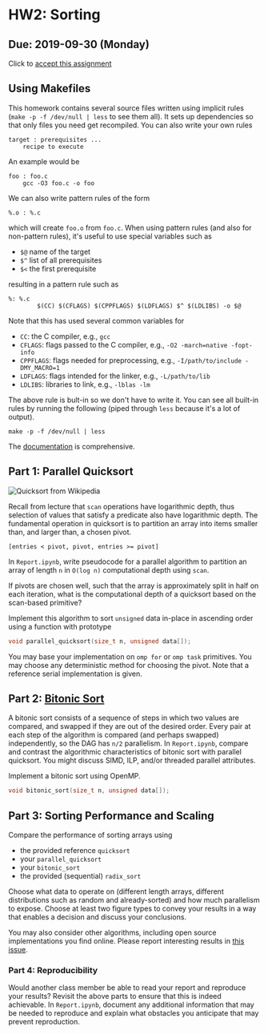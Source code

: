 # HW2: Sorting
## Due: 2019-09-30 (Monday)

Click to [accept this assignment](https://classroom.github.com/a/d4_gpzck)

## Using Makefiles

This homework contains several source files written using implicit
rules (`make -p -f /dev/null | less` to see them all).  It sets up
dependencies so that only files you need get recompiled.  You can also
write your own rules

```make
target : prerequisites ...
	recipe to execute
```

An example would be
```make
foo : foo.c
	gcc -O3 foo.c -o foo
```

We can also write pattern rules of the form

```make
%.o : %.c
```

which will create `foo.o` from `foo.c`.  When using pattern rules (and
also for non-pattern rules), it's useful to use special variables such as

* `$@` name of the target
* `$^` list of all prerequisites
* `$<` the first prerequisite

resulting in a pattern rule such as

```make
%: %.c
        $(CC) $(CFLAGS) $(CPPFLAGS) $(LDFLAGS) $^ $(LDLIBS) -o $@
```

Note that this has used several common variables for

* `CC`: the C compiler, e.g., `gcc`
* `CFLAGS`: flags passed to the C compiler, e.g., `-O2 -march=native -fopt-info`
* `CPPFLAGS`: flags needed for preprocessing, e.g., `-I/path/to/include -DMY_MACRO=1`
* `LDFLAGS`: flags intended for the linker, e.g., `-L/path/to/lib`
* `LDLIBS`: libraries to link, e.g., `-lblas -lm`

The above rule is bult-in so we don't have to write it.  You can see
all built-in rules by running the following (piped through `less`
because it's a lot of output).

    make -p -f /dev/null | less

The [documentation](https://www.gnu.org/software/make/manual/make.html) is comprehensive.

## Part 1: Parallel Quicksort

![Quicksort from Wikipedia](https://commons.wikimedia.org/wiki/File:Sorting_quicksort_anim.gif)

Recall from lecture that `scan` operations have logarithmic depth,
thus selection of values that satisfy a predicate also have
logarithmic depth.  The fundamental operation in quicksort is to
partition an array into items smaller than, and larger than, a chosen
pivot.

    [entries < pivot, pivot, entries >= pivot]

In `Report.ipynb`, write pseudocode for a parallel algorithm to
partition an array of length `n` in `O(log n)` computational depth
using `scan`.

If pivots are chosen well, such that the array is approximately split
in half on each iteration, what is the computational depth of a
quicksort based on the scan-based primitive?

Implement this algorithm to sort `unsigned` data in-place in ascending
order using a function with prototype

```c
void parallel_quicksort(size_t n, unsigned data[]);
```

You may base your implementation on `omp for` or `omp task`
primitives.  You may choose any deterministic method for choosing the
pivot.  Note that a reference serial implementation is given.

## Part 2: [Bitonic Sort](https://en.wikipedia.org/wiki/Bitonic_sorter)

A bitonic sort consists of a sequence of steps in which two values are
compared, and swapped if they are out of the desired order.  Every pair
at each step of the algorithm is compared (and perhaps swapped)
independently, so the DAG has `n/2` parallelism.  In `Report.ipynb`,
compare and contrast the algorithmic characteristics of bitonic sort
with parallel quicksort.  You might discuss SIMD, ILP, and/or threaded
parallel attributes.

Implement a bitonic sort using OpenMP.

```c
void bitonic_sort(size_t n, unsigned data[]);
```

## Part 3: Sorting Performance and Scaling

Compare the performance of sorting arrays using
* the provided reference `quicksort`
* your `parallel_quicksort`
* your `bitonic_sort`
* the provided (sequential) `radix_sort`

Choose what data to operate on (different length arrays, different
distributions such as random and already-sorted) and how much
parallelism to expose.  Choose at least two figure types to convey
your results in a way that enables a decision and discuss your
conclusions.

You may also consider other algorithms, including open source
implementations you find online.  Please report interesting results in
[this issue](https://github.com/cucs-hpsc/hpsc-hw2/issues/1).

### Part 4: Reproducibility

Would another class member be able to read your report and reproduce your results?
Revisit the above parts to ensure that this is indeed achievable.
In `Report.ipynb`, document any additional information that may be needed to reproduce and explain what obstacles you anticipate that may prevent reproduction.
